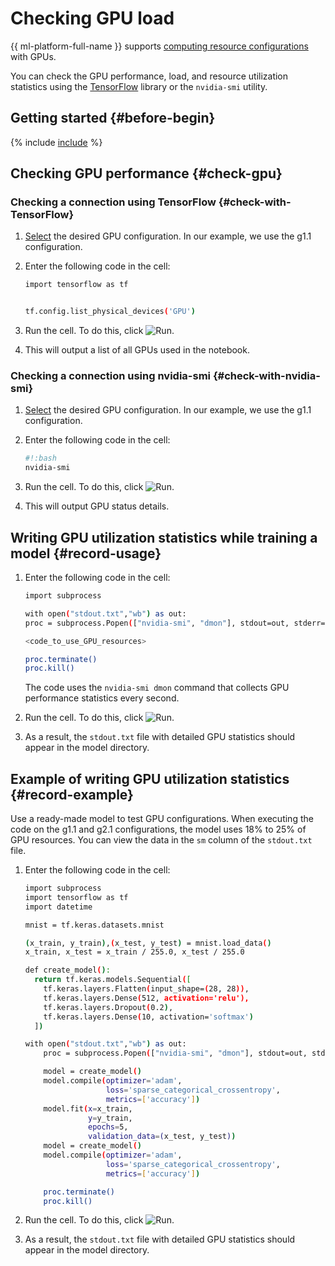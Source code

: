 # Checking GPU load

{{ ml-platform-full-name }} supports [computing resource configurations](../../concepts/configurations.md) with GPUs.

You can check the GPU performance, load, and resource utilization statistics using the [TensorFlow](https://www.tensorflow.org/) library or the `nvidia-smi` utility.

## Getting started {#before-begin}

{% include [include](../../../_includes/datasphere/ui-before-begin.md) %}

## Checking GPU performance {#check-gpu}

### Checking a connection using TensorFlow {#check-with-TensorFlow}

1. [Select](control-compute-resources.md) the desired GPU configuration. In our example, we use the g1.1 configuration.
1. Enter the following code in the cell:

   ```bash
   import tensorflow as tf


   tf.config.list_physical_devices('GPU')
   ```

1. Run the cell. To do this, click ![Run](../../../_assets/datasphere/jupyterlab/run.svg).
1. This will output a list of all GPUs used in the notebook.

### Checking a connection using nvidia-smi {#check-with-nvidia-smi}

1. [Select](control-compute-resources.md) the desired GPU configuration. In our example, we use the g1.1 configuration.
1. Enter the following code in the cell:

   ```bash
   #!:bash
   nvidia-smi
   ```

1. Run the cell. To do this, click ![Run](../../../_assets/datasphere/jupyterlab/run.svg).
1. This will output GPU status details.

## Writing GPU utilization statistics while training a model {#record-usage}

1. Enter the following code in the cell:

   ```bash
   import subprocess

   with open("stdout.txt","wb") as out:
   proc = subprocess.Popen(["nvidia-smi", "dmon"], stdout=out, stderr=subprocess.STDOUT)

   <code_to_use_GPU_resources>

   proc.terminate()
   proc.kill()
   ```

   The code uses the `nvidia-smi dmon` command that collects GPU performance statistics every second.

1. Run the cell. To do this, click ![Run](../../../_assets/datasphere/jupyterlab/run.svg).
1. As a result, the `stdout.txt` file with detailed GPU statistics should appear in the model directory.

## Example of writing GPU utilization statistics {#record-example}

Use a ready-made model to test GPU configurations. When executing the code on the g1.1 and g2.1 configurations, the model uses 18% to 25% of GPU resources. You can view the data in the `sm` column of the `stdout.txt` file.

1. Enter the following code in the cell:

   ```bash
   import subprocess
   import tensorflow as tf
   import datetime

   mnist = tf.keras.datasets.mnist

   (x_train, y_train),(x_test, y_test) = mnist.load_data()
   x_train, x_test = x_train / 255.0, x_test / 255.0

   def create_model():
     return tf.keras.models.Sequential([
       tf.keras.layers.Flatten(input_shape=(28, 28)),
       tf.keras.layers.Dense(512, activation='relu'),
       tf.keras.layers.Dropout(0.2),
       tf.keras.layers.Dense(10, activation='softmax')
     ])

   with open("stdout.txt","wb") as out:
       proc = subprocess.Popen(["nvidia-smi", "dmon"], stdout=out, stderr=subprocess.STDOUT)

       model = create_model()
       model.compile(optimizer='adam',
                     loss='sparse_categorical_crossentropy',
                     metrics=['accuracy'])
       model.fit(x=x_train,
                 y=y_train,
                 epochs=5,
                 validation_data=(x_test, y_test))
       model = create_model()
       model.compile(optimizer='adam',
                     loss='sparse_categorical_crossentropy',
                     metrics=['accuracy'])

       proc.terminate()
       proc.kill()
   ```

1. Run the cell. To do this, click ![Run](../../../_assets/datasphere/jupyterlab/run.svg).
1. As a result, the `stdout.txt` file with detailed GPU statistics should appear in the model directory.
